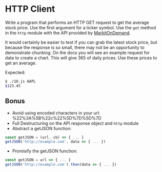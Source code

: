 # HTTP Client

Write a program that performs an HTTP GET request to get the average stock
price. Use the first argument for a ticker symbol. Use the `get` method in the
`http` module with the API provided by
[MarkitOnDemand](http://dev.markitondemand.com/).

It would certainly be easier to test if you can grab the latest stock price, but
because the response is so small, there may not be an opportunity to demonstrate
chunking. On the docs you will see an example request for data to create a
chart. This will give 365 of daily prices. Use these prices to get an average.

Expected:

```bash
$ ./10.js AAPL
$123.45
```

## Bonus

-   Avoid using encoded characters in your url: %22%3A%5B%22c%22%5D%7D%5D%7D
-   Full Destructuring on the API response object and `http` module
-   Abstract a getJSON function:

```js
const getJSON = (url, cb) => { ... }
getJSON('http://example.com', data => { ... })
```

-   Promisify the getJSON function:

```js
const getJSON = url => { ... }
getJSON('http://example.com').then(data => { ... })
```
